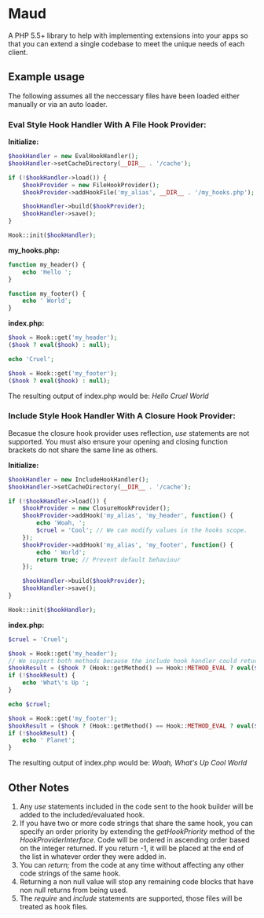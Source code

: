 # Maud
A PHP 5.5+ library to help with implementing extensions into your apps so that you can extend a single codebase to meet the unique needs of each client.

## Example usage

The following assumes all the neccessary files have been loaded either manually or via an auto loader.

### Eval Style Hook Handler With A File Hook Provider:

**Initialize:**
```php
$hookHandler = new EvalHookHandler();
$hookHandler->setCacheDirectory(__DIR__ . '/cache');

if (!$hookHandler->load()) {
    $hookProvider = new FileHookProvider();
    $hookProvider->addHookFile('my_alias', __DIR__ . '/my_hooks.php');

    $hookHandler->build($hookProvider);
    $hookHandler->save();
}

Hook::init($hookHandler);
```

**my_hooks.php:**
```php
function my_header() {
    echo 'Hello ';
}

function my_footer() {
    echo ' World';
}
```

**index.php:**
```php
$hook = Hook::get('my_header');
($hook ? eval($hook) : null);

echo 'Cruel';

$hook = Hook::get('my_footer');
($hook ? eval($hook) : null);
```

The resulting output of index.php would be: *Hello Cruel World*

### Include Style Hook Handler With A Closure Hook Provider:

Becasue the closure hook provider uses reflection, *use* statements are not supported. You must also ensure your opening and closing function brackets do not share the same line as others.

**Initialize:**
```php
$hookHandler = new IncludeHookHandler();
$hookHandler->setCacheDirectory(__DIR__ . '/cache');

if (!$hookHandler->load()) {
    $hookProvider = new ClosureHookProvider();
    $hookProvider->addHook('my_alias', 'my_header', function() {
        echo 'Woah, ';
        $cruel = 'Cool'; // We can modify values in the hooks scope.
    });
    $hookProvider->addHook('my_alias', 'my_footer', function() {
        echo ' World';
        return true; // Prevent default behaviour
    });

    $hookHandler->build($hookProvider);
    $hookHandler->save();
}

Hook::init($hookHandler);
```

**index.php:**
```php
$cruel = 'Cruel';

$hook = Hook::get('my_header');
// We support both methods because the include hook handler could return 'eval' if the cache is not saved.
$hookResult = ($hook ? (Hook::getMethod() == Hook::METHOD_EVAL ? eval($hook) : include($hook)) : null);
if (!$hookResult) {
    echo 'What\'s Up ';
}

echo $cruel;

$hook = Hook::get('my_footer');
$hookResult = ($hook ? (Hook::getMethod() == Hook::METHOD_EVAL ? eval($hook) : include($hook)) : null);
if (!$hookResult) {
    echo ' Planet';
}
```

The resulting output of index.php would be: *Woah, What's Up Cool World*

## Other Notes
1. Any *use* statements included in the code sent to the hook builder will be added to the included/evaluated hook.
2. If you have two or more code strings that share the same hook, you can specify an order priority by extending the *getHookPriority* method of the *HookProviderInterface*. Code will be ordered in ascending order based on the integer returned. If you return -1, it will be placed at the end of the list in whatever order they were added in.
3. You can *return;* from the code at any time without affecting any other code strings of the same hook.
4. Returning a non null value will stop any remaining code blocks that have non null returns from being used.
5. The *require* and *include* statements are supported, those files will be treated as hook files.